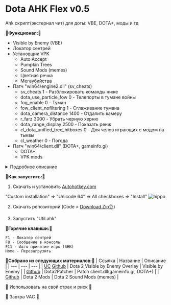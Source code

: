 # Dota AHK Flex v0.5

Ahk скрипт(экстернал чит) для доты: VBE, DOTA+, моды и тд

__🚀Функционал:🚀__
- Visible by Enemy (VBE)
- Локатор сентрей
- Установщик VPK
  + Auto Accept
  + Pumpkin Trees
  + Sound Mods (memes)
  + Цветная речка
  + Мегаубийства
- Патч "win64\engine2.dll" (sv_cheats)
  + sv_cheats 1 - Разблокировать команды ниже
  + dota_use_particle_fow 0 - Телепорты в тумане войны
  + fog_enable 0 - Туман
  + fow_client_nofiltering 1 - Сглаживание тумана
  + dota_camera_distance 1400 - Отдалить камеру
  + r_farz 3000 - Убрать черную херню
  + dota_range_display 2500 - Показать ренж
  + cl_dota_unified_tree_hitboxes 0 - Для челов играющих с модом на тыквы
  + cl_weather 0 - Погода
- Патч "win64\client.dll" (DOTA+, gameinfo.gi)
  + DOTA+
  + VPK mods

<details>
<summary>Подробное описание</summary>

Будет позже

</details>

:memo:__Как запустить:__:memo:

1. Скачать и установить [Autohotkey.com](https://www.autohotkey.com/download/ahk-install.exe)

  "Custom installation" => "Unicode 64" => All checkboxes => "Install"
![hippo](https://media.giphy.com/media/LerrohpjasApOHH9G1/giphy.gif)

2. Скачать репозиторий (Code > [Download Zip👌](https://github.com/Kramar1337/Dota-AHK-flex/archive/main.zip))

3. Запустить "Util.ahk"

:musical_keyboard:__Горячие клавиши:__:musical_keyboard:
```
F1 - Локатор сентрей
F8 - Сообщение в консоль
F11 - Авто принятие игры (AHK)
Home - Перезагрузить
```

__🔗Собрано из следующих материалов:🔗__
| Ссылка | Название | Описание |
| --- | --- | --- |
| [UC](https://www.unknowncheats.me/forum/other-mmorpg-and-strategy/402262-dota-2-visible-enemy-overlay.html) [Github](https://github.com/skrixx68/Dota2-Overlay-2.0) | Dota 2 Visible by Enemy Overlay | Visible by Enemy |
| [Github](https://github.com/Wolf49406/Dota2Patcher) | Dota2Patcher | Patch client.dll(gameinfo.gi, DOTA+) |
| [Github](https://github.com/boscutti939/damods) | Dota 2 Mods | Dota 2 Sound Mods (memes) |

🙏 Использовать на свой страх и риск 🙏

🙈 Завтра VAC 🙉
